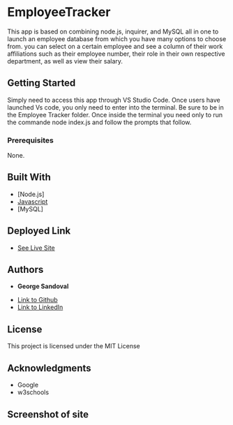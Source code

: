 # EmployeeTracker

This app is based on combining node.js, inquirer, and MySQL all in one to launch an employee database from which you have many options to choose from. you can select on a certain employee and see a column of their work affiliations such as their employee number, their role in their own respective department, as well as view their salary. 

## Getting Started

Simply need to access this app through VS Studio Code. Once users have launched Vs code, you only need to enter into the terminal. Be sure to be in the Employee Tracker folder. Once inside the terminal you need only to run the commande node index.js and follow the prompts that follow. 

### Prerequisites

None.


## Built With
* [Node.js]
* [Javascript](https://developer.mozilla.org/en-US/docs/Web/JavaScript)
* [MySQL]

## Deployed Link

* [See Live Site]()


## Authors

* **George Sandoval** 

- [Link to Github](https://github.com/gsandoval09)
- [Link to LinkedIn](www.linkedin.com/in/george-sandoval-4467641b3)



## License

This project is licensed under the MIT License 

## Acknowledgments

* Google
* w3schools

## Screenshot of site

<!-- ![Image]() -->

